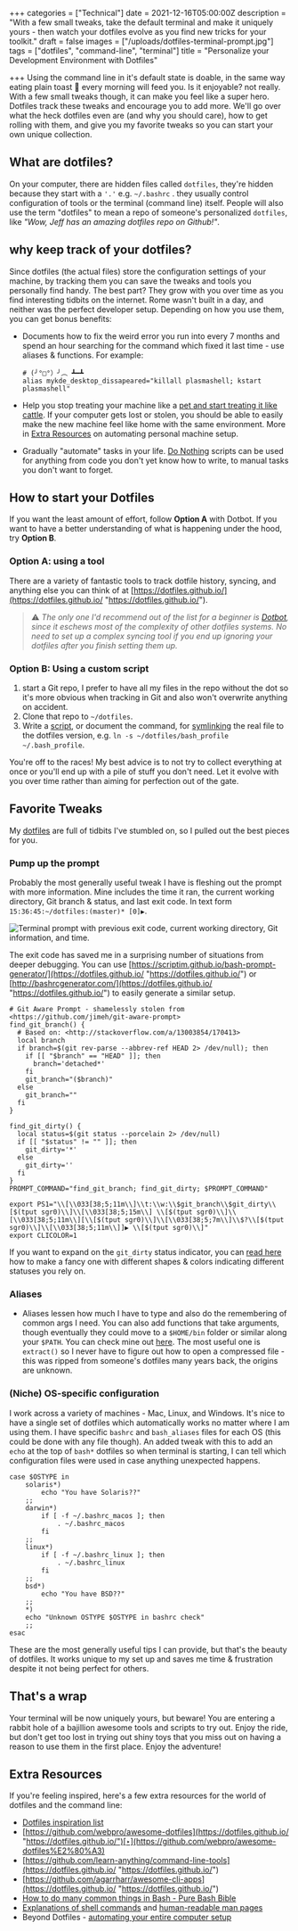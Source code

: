 +++
categories = ["Technical"]
date = 2021-12-16T05:00:00Z
description = "With a few small tweaks, take the default terminal and make it uniquely yours - then watch your dotfiles evolve as you find new tricks for your toolkit."
draft = false
images = ["/uploads/dotfiles-terminal-prompt.jpg"]
tags = ["dotfiles", "command-line", "terminal"]
title = "Personalize your Development Environment with Dotfiles"

+++
Using the command line in it's default state is doable, in the same way eating plain toast 🍞 every morning will feed you. Is it enjoyable? not really. With a few small tweaks though, it can make you feel like a super hero. Dotfiles track these tweaks and encourage you to add more. We'll go over what the heck dotfiles even are (and why you should care), how to get rolling with them, and give you my favorite tweaks so you can start your own unique collection.

## What are dotfiles?

On your computer, there are hidden files called `dotfiles`, they're hidden because they start with a `'.'` e.g. `~/.bashrc` . they usually control configuration of tools or the terminal (command line) itself. People will also use the term "dotfiles" to mean a repo of someone's personalized `dotfiles`, like _"Wow, Jeff has an amazing dotfiles repo on Github!"_.

## why keep track of your dotfiles?

Since dotfiles (the actual files) store the configuration settings of your machine, by tracking them you can save the tweaks and tools you personally find handy. The best part? They grow with you over time as you find interesting tidbits on the internet. Rome wasn't built in a day, and neither was the perfect developer setup. Depending on how you use them, you can get bonus benefits:

* Documents how to fix the weird error you run into every 7 months and spend an hour searching for the command which fixed it last time - use aliases & functions. For example:

      # (╯°□°）╯︵ ┻━┻
      alias mykde_desktop_dissapeared="killall plasmashell; kstart plasmashell"
      
* Help you stop treating your machine like a [pet and start treating it like cattle](http://cloudscaling.com/blog/cloud-computing/the-history-of-pets-vs-cattle/). If your computer gets lost or stolen, you should be able to easily make the new machine feel like home with the same environment. More in [Extra Resources](#extra-resources) on automating personal machine setup.
* Gradually "automate" tasks in your life. [Do Nothing](https://blog.danslimmon.com/2019/07/15/do-nothing-scripting-the-key-to-gradual-automation/) scripts can be used for anything from code you don't yet know how to write, to manual tasks you don't want to forget.

## How to start your Dotfiles

If you want the least amount of effort, follow **Option A** with Dotbot. If you want to have a better understanding of what is happening under the hood, try **Option B**.

### Option A: using a tool

There are a variety of fantastic tools to track dotfile history, syncing, and anything else you can think of at [https://dotfiles.github.io/](https://dotfiles.github.io/ "https://dotfiles.github.io/").

> ⚠️ _The only one I'd recommend out of the list for a beginner is [Dotbot](https://github.com/anishathalye/dotbot), since it eschews most of the complexity of other dotfiles systems. No need to set up a complex syncing tool if you end up ignoring your dotfiles after you finish setting them up._

### Option B: Using a custom script

1. start a Git repo, I prefer to have all my files in the repo without the dot so it's more obvious when tracking in Git and also won't overwrite anything on accident.
2. Clone that repo to `~/dotfiles`.
3. Write a [script](https://github.com/I-Dont-Remember/dotfiles/blob/master/link_dotfiles.sh), or document the command, for [symlinking](https://linuxize.com/post/how-to-create-symbolic-links-in-linux-using-the-ln-command/) the real file to the dotfiles version, e.g. `ln -s ~/dotfiles/bash_profile ~/.bash_profile`.

You're off to the races! My best advice is to not try to collect everything at once or you'll end up with a pile of stuff you don't need. Let it evolve with you over time rather than aiming for perfection out of the gate.

## Favorite Tweaks

My [dotfiles](https://github.com/I-Dont-Remember/dotfiles) are full of tidbits I've stumbled on, so I pulled out the best pieces for you.

### Pump up the prompt

Probably the most generally useful tweak I have is fleshing out the prompt with more information. Mine includes the time it ran, the current working directory, Git branch & status, and last exit code. In text form `15:36:45:~/dotfiles:(master)* [0]▶`.

![Terminal prompt with previous exit code, current working directory, Git information, and time.](/uploads/dotfiles-terminal-prompt.jpg#center)

The exit code has saved me in a surprising number of situations from deeper debugging. You can use [https://scriptim.github.io/bash-prompt-generator/](https://dotfiles.github.io/ "https://dotfiles.github.io/") or [http://bashrcgenerator.com/](https://dotfiles.github.io/ "https://dotfiles.github.io/") to easily generate a similar setup.

    # Git Aware Prompt - shamelessly stolen from <https://github.com/jimeh/git-aware-prompt>
    find_git_branch() {
      # Based on: <http://stackoverflow.com/a/13003854/170413>
      local branch
      if branch=$(git rev-parse --abbrev-ref HEAD 2> /dev/null); then
        if [[ "$branch" == "HEAD" ]]; then
          branch='detached*'
        fi
        git_branch="($branch)"
      else
        git_branch=""
      fi
    }
    
    find_git_dirty() {
      local status=$(git status --porcelain 2> /dev/null)
      if [[ "$status" != "" ]]; then
        git_dirty='*'
      else
        git_dirty=''
      fi
    }
    PROMPT_COMMAND="find_git_branch; find_git_dirty; $PROMPT_COMMAND"
    
    export PS1="\\[\\033[38;5;11m\\]\\t:\\w:\\$git_branch\\$git_dirty\\[$(tput sgr0)\\]\\[\\033[38;5;15m\\] \\[$(tput sgr0)\\]\\[\\033[38;5;11m\\][\\[$(tput sgr0)\\]\\[\\033[38;5;7m\\]\\$?\\[$(tput sgr0)\\]\\[\\033[38;5;11m\\]]▶ \\[$(tput sgr0)\\]"
    export CLICOLOR=1
    

If you want to expand on the `git_dirty` status indicator, you can [read here](https://adamhollett.com/posts/2021/04/terminal-tricks-from-my-dotfiles/) how to make a fancy one with different shapes & colors indicating different statuses you rely on.

### Aliases

* Aliases lessen how much I have to type and also do the remembering of common args I need. You can also add functions that take arguments, though eventually they could move to a `$HOME/bin` folder or similar along your `$PATH`. You can check mine out [here](https://github.com/I-Dont-Remember/dotfiles/blob/master/bash_aliases). The most useful one is `extract()` so I never have to figure out how to open a compressed file - this was ripped from someone's dotfiles many years back, the origins are unknown.

### (Niche) OS-specific configuration

I work across a variety of machines - Mac, Linux, and Windows. It's nice to have a single set of dotfiles which automatically works no matter where I am using them. I have specific `bashrc` and `bash_aliases` files for each OS (this could be done with any file though). An added tweak with this to add an `echo` at the top of `bash*` dotfiles so when terminal is starting, I can tell which configuration files were used in case anything unexpected happens.

    case $OSTYPE in
        solaris*)
            echo "You have Solaris??"
        ;;
        darwin*)
            if [ -f ~/.bashrc_macos ]; then
                . ~/.bashrc_macos
            fi
        ;;
        linux*)
            if [ -f ~/.bashrc_linux ]; then
                . ~/.bashrc_linux
            fi
        ;;
        bsd*)
            echo "You have BSD??"
        ;;
        *)
        echo "Unknown OSTYPE $OSTYPE in bashrc check"
        ;;
    esac
    

These are the most generally useful tips I can provide, but that's the beauty of dotfiles. It works unique to my set up and saves me time & frustration despite it not being perfect for others.

## That's a wrap

Your terminal will be now uniquely yours, but beware! You are entering a rabbit hole of a bajillion awesome tools and scripts to try out. Enjoy the ride, but don't get too lost in trying out shiny toys that you miss out on having a reason to use them in the first place. Enjoy the adventure!

## Extra Resources

If you're feeling inspired, here's a few extra resources for the world of dotfiles and the command line:

* [Dotfiles inspiration list](https://dotfiles.github.io/inspiration/)
* [https://github.com/webpro/awesome-dotfiles](https://dotfiles.github.io/ "https://dotfiles.github.io/")[‣](https://github.com/webpro/awesome-dotfiles%E2%80%A3)
* [https://github.com/learn-anything/command-line-tools](https://dotfiles.github.io/ "https://dotfiles.github.io/")
* [https://github.com/agarrharr/awesome-cli-apps](https://dotfiles.github.io/ "https://dotfiles.github.io/")
* [How to do many common things in Bash - Pure Bash Bible](https://github.com/dylanaraps/pure-bash-bible)
* [Explanations of shell commands](https://explainshell.com/) and [human-readable man pages](https://github.com/tldr-pages/tldr)
* Beyond Dotfiles - [automating your entire computer setup](https://www.jeffgeerling.com/blog/2021/dont-fall-love-your-mac%E2%80%94automate-it)